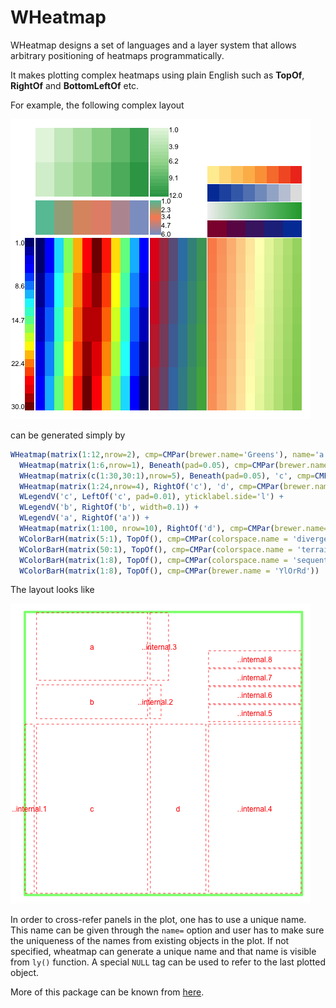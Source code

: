 # WHeatmap

WHeatmap designs a set of languages and a layer system that allows arbitrary positioning of heatmaps programmatically.

It makes plotting complex heatmaps using plain English such as **TopOf**, **RightOf** and **BottomLeftOf** etc.

For example, the following complex layout

![This complex layout](inst/README.plot1.png) 

can be generated simply by

```R
WHeatmap(matrix(1:12,nrow=2), cmp=CMPar(brewer.name='Greens'), name='a') + 
  WHeatmap(matrix(1:6,nrow=1), Beneath(pad=0.05), cmp=CMPar(brewer.name='Set2'), name='b') +
  WHeatmap(matrix(c(1:30,30:1),nrow=5), Beneath(pad=0.05), 'c', cmp=CMPar(cmap='jet')) +
  WHeatmap(matrix(1:24,nrow=4), RightOf('c'), 'd', cmp=CMPar(brewer.name='Set1')) +
  WLegendV('c', LeftOf('c', pad=0.01), yticklabel.side='l') +
  WLegendV('b', RightOf('b', width=0.1)) + 
  WLegendV('a', RightOf('a')) + 
  WHeatmap(matrix(1:100, nrow=10), RightOf('d'), cmp=CMPar(brewer.name='RdYlGn')) +
  WColorBarH(matrix(5:1), TopOf(), cmp=CMPar(colorspace.name = 'diverge_hcl')) +
  WColorBarH(matrix(50:1), TopOf(), cmp=CMPar(colorspace.name = 'terrain_hcl')) +
  WColorBarH(matrix(1:8), TopOf(), cmp=CMPar(colorspace.name = 'sequential_hcl')) +
  WColorBarH(matrix(1:8), TopOf(), cmp=CMPar(brewer.name = 'YlOrRd'))
```

The layout looks like

![this](inst/README.plot2.png)

In order to cross-refer panels in the plot, one has to use a unique name. This name can be given through the `name=` option and user has to make sure the uniqueness of the names from existing objects in the plot. If not specified, wheatmap can generate a unique name and that name is visible from `ly()` function. A special `NULL` tag can be used to refer to the last plotted object.

More of this package can be known from [here](https://github.com/zwdzwd/wheatmap/blob/master/inst/tutorial.pdf).
